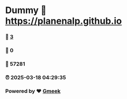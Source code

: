 # Dummy :link: https://planenalp.github.io 
### :page_facing_up: [3](https://planenalp.github.io/tag.html) 
### :speech_balloon: 0 
### :hibiscus: 57281 
### :alarm_clock: 2025-03-18 04:29:35 
### Powered by :heart: [Gmeek](https://github.com/Meekdai/Gmeek)
